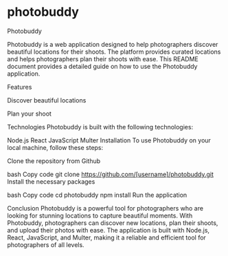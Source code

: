 # photobuddy
Photobuddy

Photobuddy is a web application designed to help photographers discover beautiful locations for their shoots. The platform provides curated locations and helps photographers plan their shoots with ease. This README document provides a detailed guide on how to use the Photobuddy application.



Features

Discover beautiful locations

Plan your shoot

Technologies
Photobuddy is built with the following technologies:

Node.js
React
JavaScript
Multer
Installation
To use Photobuddy on your local machine, follow these steps:

Clone the repository from Github

bash
Copy code
git clone https://github.com/[username]/photobuddy.git
Install the necessary packages

bash
Copy code
cd photobuddy
npm install
Run the application


Conclusion
Photobuddy is a powerful tool for photographers who are looking for stunning locations to capture beautiful moments. With Photobuddy, photographers can discover new locations, plan their shoots, and upload their photos with ease. The application is built with Node.js, React, JavaScript, and Multer, making it a reliable and efficient tool for photographers of all levels.






